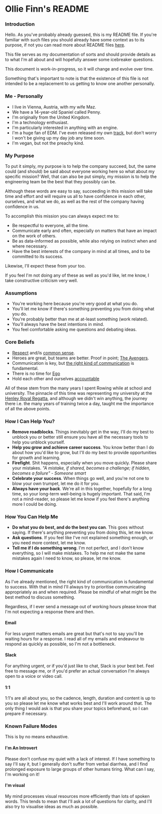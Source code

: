# Ollie Finn's README

### Introduction

Hello. As you've probably already guessed, this is my README file. If you're familiar with such files you should already 
have some context as to its purpose, if not you can read more about README files [here](https://en.wikipedia.org/wiki/README). 

This file serves as my documentation of sorts and should provide details as to what I'm all about and will hopefully 
answer some icebreaker questions. 

This document is work-in-progress, so it will change and evolve over time.

Something that's important to note is that the existence of this file is not intended to be a replacement to us getting 
to know one another personally.

### Me - Personally 

- I live in Vienna, Austria, with my wife Maz.
- We have a 14-year-old Spaniel called Penny.
- I'm originally from the United Kingdom.
- I'm a technology enthusiast.
- I'm particularly interested in anything with an engine.
- I'm a huge fan of EDM. I've even released my own [track](https://open.spotify.com/artist/49Rg8qKcvKEH6jui5ppnmu?si=GRd24ligQVqf9wbvm8mdcw), but don't worry I won't be giving up my day job any time soon.
- I'm vegan, but not the preachy kind.

### My Purpose

To put it simply, my purpose is to help the company succeed, but, the same could (and should) be said about everyone working 
here so what about my specific mission? Well, that can also be put simply, my mission is to help the engineering team be 
the best that they possibly can be.

Although these words are easy to say, succeeding in this mission will take time and effort and will require us all to 
have confidence in each other, ourselves, and what we do, as well as the rest of the company having confidence in us. 

To accomplish this mission you can always expect me to:

- Be respectful to everyone, all the time.
- Communicate early and often, especially on matters that have an impact on the work of others.
- Be as data-informed as possible, while also relying on instinct when and where necessary.
- Have the best interests of the company in mind at all times, and to be committed to its success.

Likewise, I'll expect these from your too.

If you feel I'm not doing any of these as well as you'd like, let me know, I take constructive criticism very well.

### Assumptions

- You're working here because you're very good at what you do. 
- You'll let me know if there's something preventing you from doing what you do.
- You're probably better than me at at-least something (work related).
- You'll always have the best intentions in mind.
- You feel comfortable asking me questions and debating ideas.

### Core Beliefs

- [Respect](https://www.entrepreneur.com/article/293940) and/is [common sense](https://www.entrepreneur.com/article/286967).
- Heroes are great, but teams are better. Proof in point; [The Avengers](https://en.wikipedia.org/wiki/Avengers_(comics)).
- Communication is key, but [the right kind of communication](https://www.zacsky.com/blog/2018/1/communicate-early-and-often-to-build-trust) is fundamental.
- There is no time for [Ego](https://www.entrepreneur.com/article/279633)
- Hold each other and ourselves [accountable](https://www.forbes.com/sites/cywakeman/2015/10/26/personal-accountability-and-the-pursuit-of-workplace-happiness/#5061bfe71ca2)

All of these stem from the many years I spent Rowing while at school and university. The pinnacle of this time was representing 
my university at the [Henley Royal Regatta](https://en.wikipedia.org/wiki/Henley_Royal_Regatta), and although we didn't 
win anything, the journey there i.e. the many years of training twice a day, taught me the importance of all the above points. 

### How I Can Help You?

- **Remove roadblocks**. Things inevitably get in the way, I'll do my best to unblock you or better still ensure you have 
all the necessary tools to help you unblock yourself.
- **Help you grow and achieve career success**. You know better than I do about how you'd like to grow, but I'll do my best 
to provide opportunities for growth and learning. 
- **Firefight**. Shit happens, especially when you move quickly. Please share your mistakes. _"A mistake, if shared, becomes 
a challenge; if hidden, becomes a failure" - Someone smart_
- **Celebrate your success**. When things go well, and you're not one to blow your own trumpet, let me do it for you.
- **Always have your back**. We're all in this together, hopefully for a long time, so your long-term well-being is hugely 
important. That said, I'm not a mind-reader, so please let me know if you feel there's anything more I could be doing.

### How You Can Help Me

- **Do what you do best, and do the best you can**. This goes without saying. If there's anything preventing you from doing 
this, let me know.
- **Ask questions**. If you feel like I've not explained something enough, or you need more context, let me know.
- **Tell me if I do something wrong**. I'm not perfect, and I don't know everything, so I will make mistakes. To help me not 
make the same mistakes again I need to know, so please, let me know.

### How I Communicate

As I've already mentioned, the right kind of communication is fundamental to success. With that in mind I'll always try to 
prioritise communicating appropriately as and when required. Please be mindful of what might be the best method to discuss 
something.

Regardless, if I ever send a message out of working hours please know that I'm not expecting a response there and then.

#### Email 

For less urgent matters emails are great but that's not to say you'll be waiting hours for a response. I read all of my 
emails and endeavour to respond as quickly as possible, so I'm not a bottleneck. 

#### Slack

For anything urgent, or if you'd just like to chat, Slack is your best bet. Feel free to message me, or if you'd prefer an 
actual conversation I'm always open to a voice or video call.

#### 1:1

1:1's are all about you, so the cadence, length, duration and content is up to you so please let me know what works best and 
I'll work around that. The only thing I would ask is that you share your topics beforehand, so I can prepare if necessary. 

### Known Failure Modes

This is by no means exhaustive.

#### I'm An Introvert 

Please don't confuse my quiet with a lack of interest. If I have something to say I'll say it, but I generally don't suffer 
from verbal diarrhea, and I find prolonged exposure to large groups of other humans tiring. What can I say, I'm working on it!

#### I'm visual

My mind processes visual resources more efficiently than lots of spoken words. This tends to mean that I'll ask a lot of 
questions for clarity, and I'll also try to visualise ideas as much as possible.
